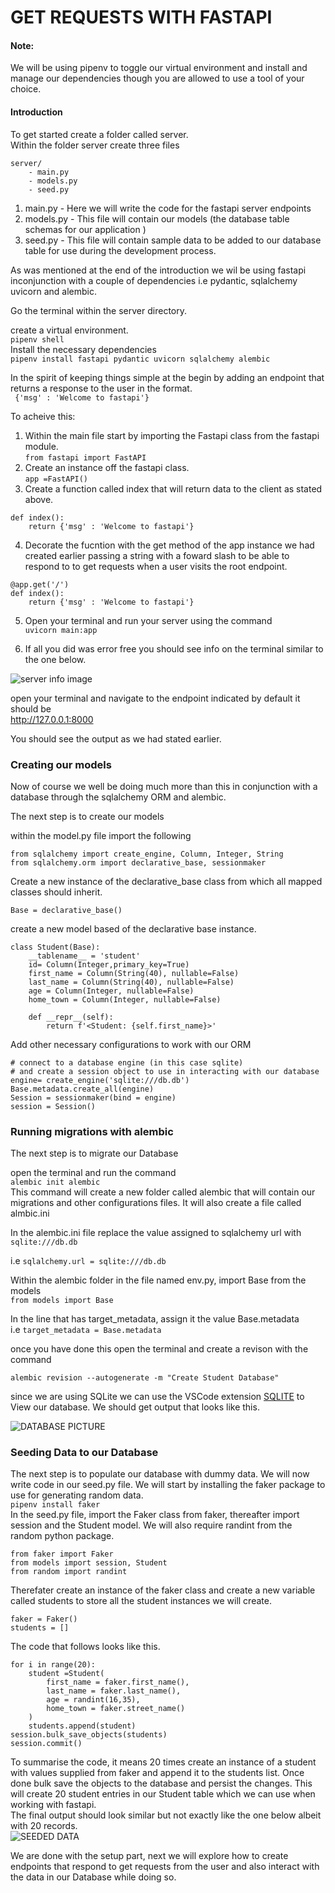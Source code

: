 # GET REQUESTS WITH FASTAPI

#### Note:
We will be using pipenv to toggle our virtual environment and install and manage our dependencies though you are allowed to use a tool of your choice. 

#### Introduction 
To get started create a folder called server.   
Within the folder server create three files 
``` 
server/
    - main.py
    - models.py
    - seed.py 
 ```
1. main.py - Here we will write the code for the fastapi server endpoints
2. models.py - This file will contain our models (the database table schemas for our application ) 
3. seed.py - This file will contain sample data to be added to our database table for use during the development process.  

As was mentioned at the end of the introduction we wil be using fastapi inconjunction with a couple of dependencies i.e pydantic, sqlalchemy uvicorn and alembic.    

Go the terminal within the server directory.    

create a virtual environment.   
    ``` pipenv shell ```     
Install the necessary dependencies  
``` pipenv install fastapi pydantic uvicorn sqlalchemy alembic ```      

In the spirit of keeping things simple at the begin by adding an endpoint that returns a response to the user in the format.     
``` {'msg' : 'Welcome to fastapi'}```   

To acheive this:    
1. Within the main file start by importing the Fastapi class from the fastapi module.  
``` from fastapi import FastAPI ``` 
2. Create an instance off the fastapi class.    
``` app =FastAPI() ```
3. Create a function called index that will return data to the client as stated above.   
``` 
def index():
    return {'msg' : 'Welcome to fastapi'} 
```     
4. Decorate the fucntion with the get method of the app instance we had created earlier passing a string with a foward slash to be able to respond to to get requests when a user visits the root endpoint.     

``` 
@app.get('/')
def index():
    return {'msg' : 'Welcome to fastapi'} 
```     

5. Open your terminal and run your server using the command   
``` uvicorn main:app ``` 

6. If all you did was error free you should see info on the terminal similar to the one below.  

![server info image](./server_info.png) 

open your terminal and navigate to the endpoint indicated by default it should be    
http://127.0.0.1:8000       

You should see the output as we had stated earlier. 

###   Creating our models
Now of course we well be doing much more than this in conjunction with a database through the sqlalchemy ORM and alembic. 

The next step is to create our models  

within the model.py file import the following   
```
from sqlalchemy import create_engine, Column, Integer, String
from sqlalchemy.orm import declarative_base, sessionmaker
```

Create a new instance of the declarative_base class from which all mapped classes should inherit. 

``` Base = declarative_base() ```   

create a new model based of the declarative base instance.  
```
class Student(Base):
    __tablename__ = 'student'
    id= Column(Integer,primary_key=True)
    first_name = Column(String(40), nullable=False)
    last_name = Column(String(40), nullable=False)
    age = Column(Integer, nullable=False)
    home_town = Column(Integer, nullable=False)

    def __repr__(self):
        return f'<Student: {self.first_name}>'
```

Add other necessary configurations to work with our ORM

```
# connect to a database engine (in this case sqlite) 
# and create a session object to use in interacting with our database
engine= create_engine('sqlite:///db.db')
Base.metadata.create_all(engine)
Session = sessionmaker(bind = engine)
session = Session()
```

### Running migrations with alembic 

The next step is to migrate our Database    

open the terminal and run the command   
``` alembic init alembic ```    
This command will create a new folder called alembic that will contain our migrations and other configurations files. It will also create a file called almbic.ini 

In the alembic.ini file replace the value assigned to sqlalchemy url with   `sqlite:///db.db` 

i.e  ` sqlalchemy.url = sqlite:///db.db `   

Within the alembic folder in the file named env.py, import Base from the models  
``` from models import Base ``` 

In the line that has target_metadata, assign it the value Base.metadata  
i.e ``` target_metadata = Base.metadata ``` 

once you have done this open the terminal and create a revison with the command

``` alembic revision --autogenerate -m "Create Student Database" ```    

since we are using SQLite we can use the VSCode extension [SQLITE](https://marketplace.visualstudio.com/items?itemName=alexcvzz.vscode-sqlite) to View our database. We should get output that looks like this. 

![DATABASE PICTURE](./database%20created.png)   

### Seeding Data to our Database    
The next step is to populate our database with dummy data. 
We will now write code in our seed.py file. 
We will start by installing the faker package to use for generating random data.    
``` pipenv install faker ```    
In the seed.py file, import the Faker class from faker, thereafter import session and the Student model. We will also require randint from the random python package.   
```
from faker import Faker
from models import session, Student
from random import randint
```  

Therefater create an instance of the faker class and create a new variable called students to store all the student instances we will create.   
``` 
faker = Faker()
students = []
```     

The code that follows looks like this. 
```
for i in range(20):
    student =Student(
        first_name = faker.first_name(),
        last_name = faker.last_name(),
        age = randint(16,35),
        home_town = faker.street_name()
    )
    students.append(student)
session.bulk_save_objects(students)
session.commit()
``` 
To summarise the code, it means 20 times create an instance of a student with values supplied from faker and append it to the students list. Once done bulk save the objects to the database and persist the changes. This will create 20 student entries in our Student table which we can use when working with fastapi.  
The final output should look similar but not exactly like the one below albeit with 20 records.     
![SEEDED DATA](./seeded%20data.png) 

We are done with the setup part, next we will explore how to create endpoints that respond to get requests from the user and also interact with the data in our Database while doing so.   







